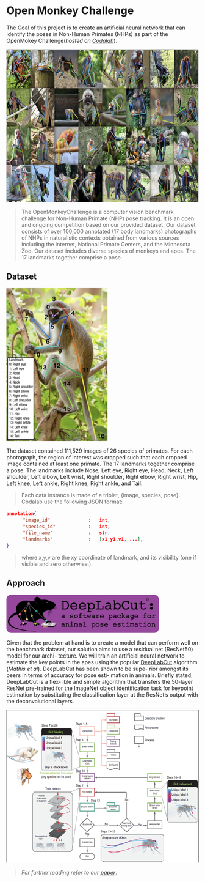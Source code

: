 # Open Monkey Challenge

The Goal of this project is to create an artificial neural network that can identify the poses in Non-Human Primates (NHPs) as part of the OpenMokey Challenge(*hosted on [Codalab](https://competitions.codalab.org/competitions/34342#learn_the_details)*). 

<img src="https://github.com/elami018/OpenMonkeyChallenge/blob/main/data/OpenMonkey-Main.png" width="800" height="400">

> The OpenMonkeyChallenge is a computer vision benchmark challenge for Non-Human Primate (NHP) pose tracking. It is an open and ongoing competition based on our provided dataset. Our dataset consists of over 100,000 annotated (17 body landmarks) photographs of NHPs in naturalistic contexts obtained from various sources including the internet, National Primate Centers, and the Minnesota Zoo. Our dataset includes diverse species of monkeys and apes. The 17 landmarks together comprise a pose.

## Dataset

<img src="https://github.com/elami018/OpenMonkeyChallenge/blob/main/data/Dataset.png" width="265" height="400">

The dataset contained 111,529 images of 26 species of primates. For each photograph, the region of interest was cropped such that each cropped image contained at least one primate. The 17 landmarks together comprise a pose. The landmarks include Nose, Left eye, Right eye, Head, Neck, Left shoulder, Left elbow, Left wrist, Right shoulder, Right elbow, Right wrist, Hip, Left knee, Left ankle, Right knee, Right ankle, and Tail.

> Each data instance is made of a triplet, {image, species, pose}. Codalab use the following JSON format:

```json
annotation{
      "image_id"              :   int,
      "species_id"            :   int,
      "file_name"             :   str,
      "landmarks"             :   [x1,y1,v1, ...],
}
```
> where x,y,v are the xy coordinate of landmark, and its visibility (one if visible and zero otherwise.).

## Approach

<img src="https://github.com/elami018/OpenMonkeyChallenge/blob/main/data/DLCpurple.png" width="400" height="100">

Given that the problem at hand is to create a model that
can perform well on the benchmark dataset, our solution
aims to use a residual net (ResNet50) model for our archi-
tecture. We will train an artificial neural network to estimate
the key points in the apes using the popular [DeepLabCut](http://www.mackenziemathislab.org/deeplabcut)
algorithm (*Mathis et al*). DeepLabCut has been shown to be supe-
rior amongst its peers in terms of accuracy for pose esti-
mation in animals. Briefly stated, DeepLabCut is a flex-
ible and simple algorithm that transfers the 50-layer ResNet
pre-trained for the ImageNet object identification task for
keypoint estimation by substituting the classification layer
at the ResNet’s output with the deconvolutional layers.

<img src="https://github.com/elami018/OpenMonkeyChallenge/blob/main/data/DLC-arch.png" width="600" height="400">

> *For further reading refer to our [paper](https://github.umn.edu/MUKHE100/Computer-Vision/blob/main/OpenMonkey/Project%20Report.pdf)*.
